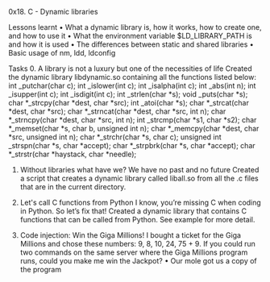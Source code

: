 0x18. C - Dynamic libraries

Lessons learnt
•	What a dynamic library is, how it works, how to create one, and how to use it
•	What the environment variable $LD_LIBRARY_PATH is and how it is used
•	The differences between static and shared libraries
•	Basic usage of  nm, ldd, ldconfig

Tasks
0. A library is not a luxury but one of the necessities of life
Created the dynamic library libdynamic.so containing all the functions listed below:
int _putchar(char c);
int _islower(int c);
int _isalpha(int c);
int _abs(int n);
int _isupper(int c);
int _isdigit(int c);
int _strlen(char *s);
void _puts(char *s);
char *_strcpy(char *dest, char *src);
int _atoi(char *s);
char *_strcat(char *dest, char *src);
char *_strncat(char *dest, char *src, int n);
char *_strncpy(char *dest, char *src, int n);
int _strcmp(char *s1, char *s2);
char *_memset(char *s, char b, unsigned int n);
char *_memcpy(char *dest, char *src, unsigned int n);
char *_strchr(char *s, char c);
unsigned int _strspn(char *s, char *accept);
char *_strpbrk(char *s, char *accept);
char *_strstr(char *haystack, char *needle);

1. Without libraries what have we? We have no past and no future
Created a script that creates a dynamic library called liball.so from all the .c files that are in the current directory.

2. Let's call C functions from Python
I know, you’re missing C when coding in Python. So let’s fix that!
Created a dynamic library that contains C functions that can be called from Python. See example for more detail.

3. Code injection: Win the Giga Millions!
I bought a ticket for the Giga Millions and chose these numbers: 9, 8, 10, 24, 75 + 9. If you could run two commands on the same server where the Giga Millions program runs, could you make me win the Jackpot?
•	Our mole got us a copy of the program

